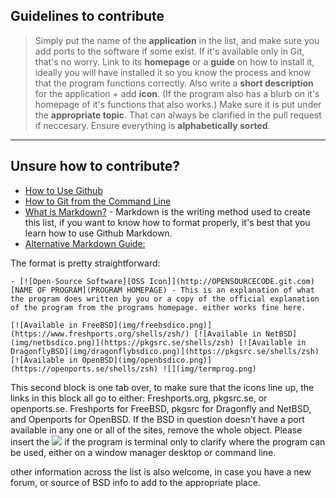 ## Guidelines to contribute

> Simply put the name of the **application** in the list, and make sure you add ports to the software if some exist. If it's available only in Git, that's no worry.
> Link to its **homepage** or a **guide** on how to install it, ideally you will have installed it so you know the process and know that the program functions correctly.
> Also write a **short description** for the application + add **icon**. (If the program also has a blurb on it's homepage of it's functions that also works.)
> Make sure it is put under the **appropriate topic**. That can always be clarified in the pull request if neccesary.
> Ensure everything is **alphabetically sorted**.

***********

## Unsure how to contribute?

- [How to Use Github](https://guides.github.com/activities/forking/)
- [How to Git from the Command Line](https://rogerdudler.github.io/git-guide/)
- [What is Markdown?](https://github.com/luong-komorebi/Markdown-Tutorial) - Markdown is the writing method used to create this list, if you want to know how to format properly, it's best that you learn how to use Github Markdown.
- [Alternative Markdown Guide:](https://guides.github.com/features/mastering-markdown/)

The format is pretty straightforward:

```- [![Open-Source Software][OSS Icon]](http://OPENSOURCECODE.git.com) [NAME OF PROGRAM](PROGRAM HOMEPAGE) - This is an explanation of what the program does written by you or a copy of the official explanation of the program from the programs homepage. either works fine here.```

  ```[![Available in FreeBSD](img/freebsdico.png)](https://www.freshports.org/shells/zsh/) [![Available in NetBSD](img/netbsdico.png)](https://pkgsrc.se/shells/zsh) [![Available in DragonflyBSD](img/dragonflybsdico.png)](https://pkgsrc.se/shells/zsh) [![Available in OpenBSD](img/openbsdico.png)](https://openports.se/shells/zsh) ![](img/termprog.png)```

This second block is one tab over, to make sure that the icons line up, the links in this block all go to either: Freshports.org, pkgsrc.se, or openports.se. Freshports for FreeBSD, pkgsrc for Dragonfly and NetBSD, and Openports for OpenBSD.  If the BSD in question doesn't have a port available in any one or all of the sites, remove the whole object. Please insert the ![](img/termprog.png) if the program is terminal only to clarify where the program can be used, either on a window manager desktop or command line.

other information across the list is also welcome, in case you have a new forum, or source of BSD info to add to the appropriate place.
